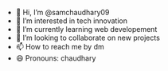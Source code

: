 - 👋 Hi, I’m @samchaudhary09
- 👀 I’m interested in tech innovation
- 🌱 I’m currently learning web developement
- 💞️ I’m looking to collaborate on new projects
- 📫 How to reach me by dm 
- 😄 Pronouns: chaudhary


<!---
samchaudhary09/samchaudhary09 is a ✨ special ✨ repository because its `README.md` (this file) appears on your GitHub profile.
You can click the Preview link to take a look at your changes.
--->
